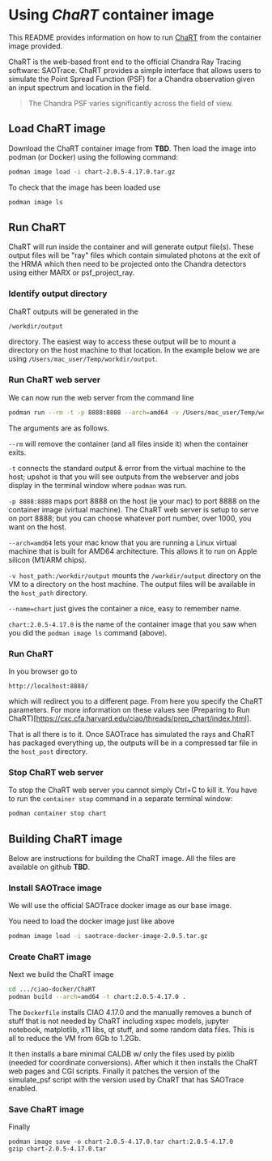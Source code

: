 
# Using _ChaRT_ container image 

This README provides information on how to run [ChaRT](https://cxc.cfa.harvard.edu/ciao/PSFs/chart2/)
from the container image provided.

ChaRT is the web-based front end to the official Chandra Ray 
Tracing software: SAOTrace. ChaRT provides a simple interface that allows
users to simulate the Point Spread Function (PSF) for a Chandra observation
given an input spectrum and location in the field. 

> The Chandra PSF varies significantly across the field of view.


## Load ChaRT image

Download the ChaRT container image from **TBD**. Then load the image
into podman (or Docker) using the following command:

```bash
podman image load -i chart-2.0.5-4.17.0.tar.gz
```

To check that the image has been loaded use

```bash
podman image ls
```

## Run ChaRT

ChaRT will run inside the container and will generate output file(s).
These output files will be "ray" files which contain simulated photons
at the exit of the HRMA which then need to be projected onto the
Chandra detectors using either MARX or psf_project_ray. 

### Identify output directory

ChaRT outputs will be generated in the

```bash
/workdir/output
```

directory. The easiest way to access these output will be to mount
a directory on the host machine to that location.  In the example below we
are using `/Users/mac_user/Temp/workdir/output`.

### Run ChaRT web server

We can now run the web server from the command line

```bash
podman run --rm -t -p 8888:8888 --arch=amd64 -v /Users/mac_user/Temp/workdir/output:/workdir/output --name=chart chart:2.0.5-4.17.0
```

The arguments are as follows.

`--rm` will remove the container (and all files inside it) when the container exits.

`-t` connects the standard output & error from the virtual machine
to the host; upshot is that you will see outputs from the webserver 
and jobs display in the terminal window where `podman` was run.

`-p 8888:8888` maps port 8888 on the host (ie your mac) to port 8888 on the 
container image (virtual machine). The ChaRT web server is setup to serve on port
8888; but you can choose whatever port number, over 1000, you want on the host.

`--arch=amd64` lets your mac know that you are running a Linux
virtual machine that is built for AMD64 architecture. This allows it to run
on Apple silicon (M1/ARM chips).

`-v host_path:/workdir/output` mounts the `/workdir/output` directory on the
VM to a directory on the host machine. The output files will be 
available in the `host_path` directory.

`--name=chart` just gives the container a nice, easy to remember name.

`chart:2.0.5-4.17.0` is the name of the container image that you saw
when you did the `podman image ls` command (above).


### Run ChaRT

In you browser go to

```
http://localhost:8888/
```

which will redirect you to a different page. From here you specify
the ChaRT parameters.  For more information on these values see
(Preparing to Run ChaRT)[https://cxc.cfa.harvard.edu/ciao/threads/prep_chart/index.html].

That is all there is to it. Once SAOTrace has simulated the rays and
ChaRT has packaged everything up, the outputs will be in a compressed
tar file in the `host_post` directory.


### Stop ChaRT web server

To stop the ChaRT web server you cannot simply Ctrl+C to kill it. 
You have to run the `container stop` command in a separate terminal window:

```bash
podman container stop chart
```

## Building ChaRT image

Below are instructions for building the ChaRT image.  All the files
are available on github **TBD**.


### Install SAOTrace image

We will use the official SAOTrace docker image as our base image.

You need to load the docker image just like above

```bash
podman image load -i saotrace-docker-image-2.0.5.tar.gz
```

### Create ChaRT image

Next we build the ChaRT image 

```bash
cd .../ciao-docker/ChaRT
podman build --arch=amd64 -t chart:2.0.5-4.17.0 .
``` 

The `Dockerfile` installs CIAO 4.17.0 and the manually removes 
a bunch of stuff that is not needed by ChaRT including 
xspec models, jupyter notebook, matplotlib, x11 libs, qt stuff,
and some random data files. This is all to reduce the VM from 6Gb to 1.2Gb. 

It then installs a bare minimal CALDB w/ only the files  used by pixlib
(needed for coordinate conversions). After which it then installs the
ChaRT web pages and CGI scripts. Finally it patches the version of 
the simulate_psf script with the version used by ChaRT that has 
SAOTrace enabled. 


### Save ChaRT image

Finally 

```
podman image save -o chart-2.0.5-4.17.0.tar chart:2.0.5-4.17.0
gzip chart-2.0.5-4.17.0.tar
```
